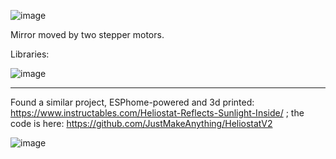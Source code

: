 ![image](https://github.com/jumpjack/heliostat/assets/1620953/d4002e7d-404f-4c01-be54-4f42a3ecbbb3)


Mirror moved by two stepper motors.

Libraries:

![image](https://github.com/jumpjack/heliostat/assets/1620953/489013b3-e704-4e08-a782-8f857ef229c1)


----------

Found a similar project, ESPhome-powered and 3d printed: https://www.instructables.com/Heliostat-Reflects-Sunlight-Inside/ ; the code is here: https://github.com/JustMakeAnything/HeliostatV2

![image](https://github.com/user-attachments/assets/18d1c8bb-dc67-403c-aca9-d958183fc7ae)



